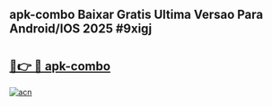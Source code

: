 ## apk-combo Baixar Gratis Ultima Versao Para Android/IOS 2025 #9xigj

# <h2><a href="https://ainizakaria.my?title=apk-combo&ref=20M">🔗👉 🔴 apk-combo</a></h2>

[![acn](https://github.com/user-attachments/assets/0f9c940e-d8b0-45ae-aac7-cd30a18b3e1c)](https://ainizakaria.my?title=apk-combo&ref=20M)

